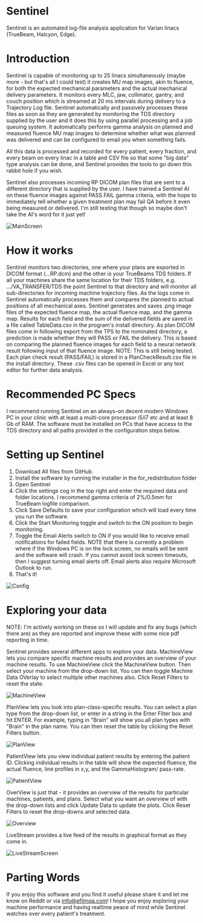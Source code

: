 # Sentinel

Sentinel is an automated log-file analysis application for Varian linacs (TrueBeam, Halcyon, Edge). 

# Introduction

Sentinel is capable of monitoring up to 25 linacs simultaneously (maybe more - but that's all I could test) it creates MU map images, akin to fluence, for both the expected mechanical parameters and the actual mechanical delivery parameters. It monitors every MLC, jaw, collimator, gantry, and couch position which is streamed at 20 ms intervals during delivery to a Trajectory Log file. Sentinel automatically and passively processes these files as soon as they are generated by monitoring the TDS directory supplied by the user and it does this by using parallel processing and a job queuing system. It automatically performs gamma analysis on planned and measured fluence MU map images to determine whether what was planned was delivered and can be configured to email you when something fails.

All this data is processed and recorded for every patient, every fraction, and every beam on every linac in a table and CSV file so that some "big data" type analysis can be done, and Sentinel provides the tools to go down this rabbit hole if you wish.

Sentinel also processes incoming RP DICOM plan files that are sent to a different directory that is supplied by the user. I have trained a Sentinel AI on these fluence images against PASS FAIL gamma criteria, with the hope to immediately tell whether a given treatment plan may fail QA before it even being measured or delivered. I'm still testing that though so maybe don't take the AI's word for it just yet!


![MainScreen](https://github.com/IsoAnalytica/Sentinel-Public/assets/101543023/2624aeab-e177-479e-8876-1ded36490ce2)


# How it works

Sentinel monitors two directories, one where your plans are exported in DICOM format (...RP.dcm) and the other is your TrueBeams TDS folders. If all your machines share the same location for their TDS folders, e.g. .../VA_TRANSFER/TDS the point Sentinel to that directory and will monitor all sub-directories for incoming machine trajectory files. As the logs come in Sentinel automatically processes them and compares the planned to actual positions of all mechanical axes. Sentinel generates and saves .png image files of the expected fluence map, the actual fluence map, and the gamma map. Results for each field and the sum of the delivered fields are saved in a file called TableData.csv in the program's install directory. As plan DICOM files come in following export from the TPS to the nominated directory, a prediction is made whether they will PASS or FAIL the delivery. This is based on comparing the planned fluence images for each field to a neural network result following input of that fluence image. NOTE: This is still being tested. Each plan check result (PASS/FAIL) is stored in a PlanCheckResult.csv file in the install directory. These .csv files can be opened in Excel or any text editor for further data analysis. 

# Recommended PC Specs

I recommend running Sentinel on an always-on decent modern Windows PC in your clinic with at least a multi-core processor i5/i7 etc and at least 8 Gb of RAM. The software must be installed on PCs that have access to the TDS directory and all paths provided in the configuration steps below. 

# Setting up Sentinel

1. Download All files from GitHub.
2. Install the software by running the installer in the for_redistribution folder
3. Open Sentinel
4. Click the settings cog in the top right and enter the required data and folder locations. I recommend gamma criteria of 2%/0.5mm for TrueBeam logfile comparison.
5. Click Save Defaults to save your configuration which will load every time you run the software.
6. Click the Start Monitoring toggle and switch to the ON position to begin monitoring.
7. Toggle the Email Alerts switch to ON if you would like to receive email notifications for failed fields. NOTE that there is currently a problem where if the Windows PC is on the lock screen, no emails will be sent and the software will crash. If you cannot avoid lock screen timeouts, then I suggest turning email alerts off. Email alerts also require Microsoft Outlook to run.
8. That's it!

![Config](https://github.com/IsoAnalytica/Sentinel-Public/assets/101543023/90356f3b-5cf5-4e0f-82d7-4925d1a16b4c)

# Exploring your data

NOTE: I'm actively working on these so I will update and fix any bugs (which there are) as they are reported and improve these with some nice pdf reporting in time.

Sentinel provides several different apps to explore your data. MachineView lets you compare specific machine results and provides an overview of your machine results. To use MachineView click the MachineView button. Then select your machine from the drop-down list. You can then toggle Machine Data OVerlay to select multiple other machines also. Click Reset Filters to reset the state.

![MachineView](https://github.com/IsoAnalytica/Sentinel-Public/assets/101543023/4725920c-30be-422f-87ca-fb055759fe53)

PlanView lets you look into plan-class-specific results. You can select a plan type from the drop-down list, or enter in a string in the Enter Filter box and hit ENTER. For example, typing in "Brain" will show you all plan types with "Brain" in the plan name. You can then reset the table by clicking the Reset Filters button.

![PlanView](https://github.com/IsoAnalytica/Sentinel-Public/assets/101543023/679b89ba-8c76-4d7f-9be4-38a2c6d56580)

PatientView lets you view individual patient results by entering the patient ID. Clicking individual results in the table will show the expected fluence, the actual fluence, line profiles in x,y, and the GammaHistogram/ pass-rate. 

![PatientView](https://github.com/IsoAnalytica/Sentinel-Public/assets/101543023/bf56674e-bdd0-43e2-bd59-e035dfe279f7)

OverView is just that - it provides an overview of the results for particular machines, patients, and plans. Select what you want an overview of with the drop-down lists and click Update Data to update the plots. Click Reset Filters to reset the drop-downs and selected data. 

![Overview](https://github.com/IsoAnalytica/Sentinel-Public/assets/101543023/368bc4ad-dfa1-4009-bb99-45e47b6916f9)

LiveStream provides a live feed of the results in graphical format as they come in. 

![LiveStreamScreen](https://github.com/IsoAnalytica/Sentinel-Public/assets/101543023/8a114942-a1c3-495c-b94a-8fc926929b69)

# Parting Words

If you enjoy this software and you find it useful please share it and let me know on Reddit or via info@efilmqa.com! I hope you enjoy exploring your machine performance and having realtime peace of mind while Sentinel watches over every patient's treatment.
